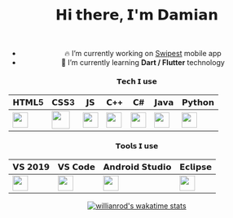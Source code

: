 <div align="center">
   <h1>𝗛𝗶 𝘁𝗵𝗲𝗿𝗲, 𝗜'𝗺 𝗗𝗮𝗺𝗶𝗮𝗻</h1>

<br>



- 🔥 I’m currently working on [Swipest](https://www.swipest.pl/) mobile app 
- 🧠 I’m currently learning <b>Dart / Flutter</b> technology


#### 𝗧𝗲𝗰𝗵 𝗜 𝘂𝘀𝗲

| 𝗛𝗧𝗠𝗟5  | 𝗖𝗦𝗦3 | 𝗝𝗦 | 𝗖++ | 𝗖# | 𝗝𝗮𝘃𝗮 | 𝗣𝘆𝘁𝗵𝗼𝗻 |
| ------------- | ------------- |------------- | ------------- |------------- | ------------- |------------- |
| <img height="30px" src="https://cdn.svgporn.com/logos/html-5.svg">  | <img height="35px" src="https://cdn.svgporn.com/logos/css-3.svg"> |  <img height="30px" src="https://cdn.svgporn.com/logos/javascript.svg"> |  <img height="30px" src="https://cdn.svgporn.com/logos/c-plusplus.svg"> | <img height="30px" src="https://cdn.svgporn.com/logos/c-sharp.svg"> | <img height="30px" src="https://cdn.svgporn.com/logos/java.svg"> | <img height="30px" src="https://cdn.svgporn.com/logos/python.svg"> |


#### 𝗧𝗼𝗼𝗹𝘀 𝗜 𝘂𝘀𝗲

| 𝗩𝗦 𝟮𝟬𝟭𝟵  | 𝗩𝗦 𝗖𝗼𝗱𝗲 | 𝗔𝗻𝗱𝗿𝗼𝗶𝗱 𝗦𝘁𝘂𝗱𝗶𝗼 | 𝗘𝗰𝗹𝗶𝗽𝘀𝗲 |
| ------------- | ------------- |------------- | ------------- |
| <img height="30px" src="https://cdn.svgporn.com/logos/visual-studio.svg">  | <img height="30px" src="https://cdn.svgporn.com/logos/visual-studio-code.svg"> |  <img height="30px" src="https://cdn.svgporn.com/logos/android.svg"> | <img height="30px" src="https://cdn.svgporn.com/logos/eclipse.svg"> |


[![willianrod's wakatime stats](https://github-readme-stats.vercel.app/api/wakatime?username=DamianeK02)](https://github.com/anuraghazra/github-readme-stats)
</div>
